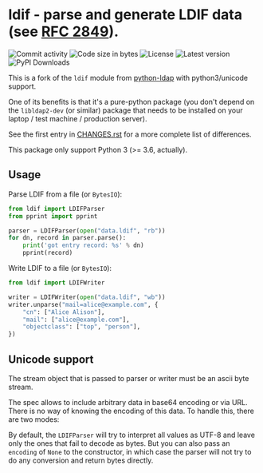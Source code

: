 # ldif - parse and generate LDIF data (see [RFC 2849](https://tools.ietf.org/html/rfc2849)).

![Commit activity](https://img.shields.io/github/commit-activity/m/abilian/ldif)
![Code size in bytes](https://img.shields.io/github/languages/code-size/abilian/ldif)
![License](https://img.shields.io/github/license/abilian/ldif)
![Latest version](https://img.shields.io/pypi/v/ldif)
![PyPI Downloads](https://img.shields.io/pypi/dm/ldif)

This is a fork of the `ldif` module from
[python-ldap](http://www.python-ldap.org/) with python3/unicode support.

One of its benefits is that it's a pure-python package (you don't
depend on the `libldap2-dev` (or similar) package that needs to be
installed on your laptop / test machine / production server).

See the first entry in [CHANGES.rst](CHANGES.rst) for a more complete list of
differences.

This package only support Python 3 (\>= 3.6, actually).

## Usage

Parse LDIF from a file (or `BytesIO`):

```python
from ldif import LDIFParser
from pprint import pprint

parser = LDIFParser(open("data.ldif", "rb"))
for dn, record in parser.parse():
    print('got entry record: %s' % dn)
    pprint(record)
```

Write LDIF to a file (or `BytesIO`):

```python
from ldif import LDIFWriter

writer = LDIFWriter(open("data.ldif", "wb"))
writer.unparse("mail=alice@example.com", {
    "cn": ["Alice Alison"],
    "mail": ["alice@example.com"],
    "objectclass": ["top", "person"],
})
```

## Unicode support

The stream object that is passed to parser or writer must be an ascii
byte stream.

The spec allows to include arbitrary data in base64 encoding or via URL.
There is no way of knowing the encoding of this data. To handle this,
there are two modes:

By default, the `LDIFParser` will try to interpret all values as UTF-8
and leave only the ones that fail to decode as bytes. But you can also
pass an `encoding` of `None` to the constructor, in which case the
parser will not try to do any conversion and return bytes directly.
